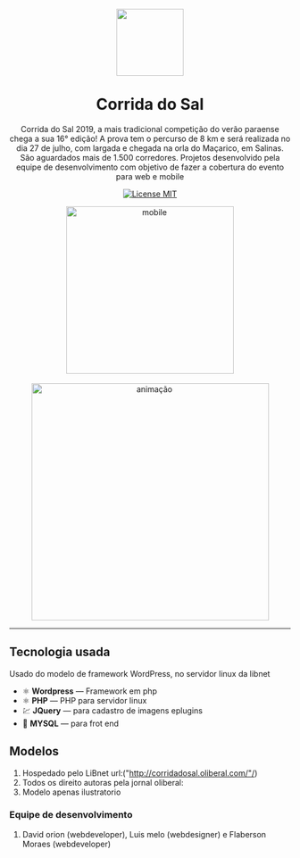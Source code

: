 <h1 align="center">
<br>
  <img src="/assets/projetos/11/img/logo.png"  width="120">
<br>
<br>
Corrida do Sal
</h1>

<p align="center">
Corrida do Sal 2019, a mais tradicional competição do verão paraense chega a sua 16° edição! A prova tem o percurso de 8 km e será realizada no dia 27 de julho, com largada e chegada na orla do Maçarico, em Salinas. São aguardados mais de 1.500 corredores.
Projetos desenvolvido pela equipe de desenvolvimento com objetivo de fazer a cobertura do evento para web e mobile</p>

<p align="center">
  <a href="http://corridadosal.oliberal.com/">
    <img src="https://img.shields.io/badge/License-MIT-blue.svg" alt="License MIT">
  </a>
</p>

<div align="center">
  <img src="/assets/projetos/11/img/home2.png" alt="mobile" align="center" width="300"><br><br>

  <img src="/assets/projetos/11/img/Animação.gif" alt="animação" align="center" height="425">


</div>

<hr />

## Tecnologia usada

Usado do modelo de framework WordPress, no servidor linux da libnet

- ⚛️ **Wordpress** — Framework em php 
- ⚛️ **PHP** — PHP para servidor linux
- 💹 **JQuery** — para cadastro de imagens eplugins
- 📄 **MYSQL** — para frot end



## Modelos

1. Hospedado pelo LiBnet url:("http://corridadosal.oliberal.com/"/)
2. Todos os direito autoras pela jornal oliberal:<br />
3. Modelo apenas ilustratorio<br />

### Equipe de desenvolvimento

1. David orion (webdeveloper), Luis melo (webdesigner) e Flaberson Moraes (webdeveloper)



